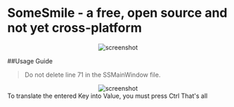 # SomeSmile - a free, open source and not yet cross-platform

<div align="center">
  <img src="https://github.com/Linuxoid-Anon/SomeSmile/blob/main/SomeSmile/SomeSmileCaptur/5.PNG" alt="screenshot" />
</div>

##Usage Guide
> Do not delete line 71 in the SSMainWindow file.
<div align="center">
  <img src="https://github.com/Linuxoid-Anon/SomeSmile/blob/main/SomeSmile/SomeSmileCaptur/6.png" alt="screenshot" />
</div>
 To translate the entered Key into Value, you must press Ctrl
 That's all
